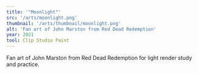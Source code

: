 ```yaml
---
title: '"Moonlight"'
src: '/arts/moonlight.png'
thumbnail: '/arts/thumbnail/moonlight.png'
alt: 'Fan art of John Marston from Red Dead Redemption'
year: 2021
tool: Clip Studio Paint
---
```


Fan art of John Marston from Red Dead Redemption for light render study and practice.
